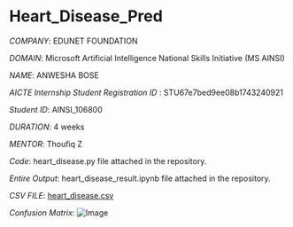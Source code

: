 # Heart_Disease_Pred

*COMPANY*: EDUNET FOUNDATION

*DOMAIN*: Microsoft Artificial Intelligence National Skills Initiative (MS AINSI)

*NAME*: ANWESHA BOSE

*AICTE Internship Student Registration ID* : STU67e7bed9ee08b1743240921

*Student ID*: AINSI_106800

*DURATION*: 4 weeks

*MENTOR*: Thoufiq Z

*Code*: heart_disease.py file attached in the repository.

*Entire Output*: heart_disease_result.ipynb file attached in the repository.

*CSV FILE*: [heart_disease.csv](https://github.com/user-attachments/files/19843760/heart_disease.csv)

*Confusion Matrix*: ![Image](https://github.com/user-attachments/assets/a7414738-299e-4393-9981-093d19a7f484)
